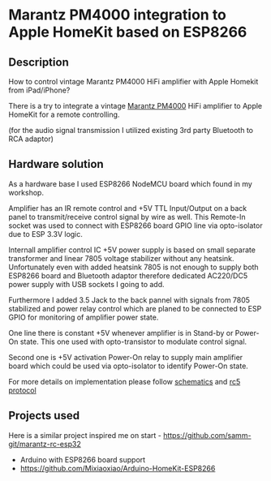 # Marantz PM4000 integration to Apple HomeKit based on ESP8266

## Description

How to control vintage Marantz PM4000 HiFi amplifier with Apple Homekit from iPad/iPhone?

There is a try to integrate a vintage [Marantz PM4000](https://www.hifiengine.com/manual_library/marantz/pm4000.shtml) HiFi amplifier to Apple HomeKit for a remote controlling.

(for the audio signal transmission I utilized existing 3rd party Bluetooth to RCA adaptor)

## Hardware solution

As a hardware base I used ESP8266 NodeMCU board which found in my workshop.

Amplifier has an IR remote control and +5V TTL Input/Output on a back panel to transmit/receive control signal by wire as well.
This Remote-In socket was used to connect with ESP8266 board GPIO line via opto-isolator due to ESP 3.3V logic.

Internall amplifier control IC +5V power supply is based on small separate transformer and linear 7805 voltage stabilizer without any heatsink.
Unfortunately even with added heatsink 7805 is not enough to supply both ESP8266 board and Bluetooth adaptor therefore dedicated AC220/DC5 power supply with USB sockets I going to add.

Furthermore I added 3.5 Jack to the back pannel with signals from 7805 stabilized and power relay control which are planed to be connected to ESP GPIO for monitoring of amplifier power state.

One line there is constant +5V whenever amplifier is in Stand-by or Power-On state. This one used with opto-transistor to modulate control signal.

Second one is +5V activation Power-On relay to supply main amplifier board which could be used via opto-isolator to identify Power-On state.

For more details on implementation please follow [schematics](misc/schematics/schematics.md) and [rc5 protocol](misc/rc5/rc5.md)

## Projects used

Here is a similar project inspired me on start - https://github.com/samm-git/marantz-rc-esp32

- Arduino with ESP8266 board support
- https://github.com/Mixiaoxiao/Arduino-HomeKit-ESP8266
